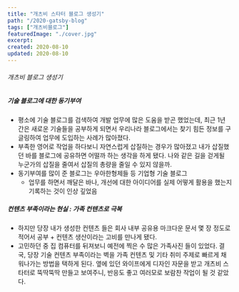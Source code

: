 ```yaml
---
title: "개츠비 스타터 블로그 생성기"
path: "/2020-gatsby-blog"
tags: ["개츠비블로그"]
featuredImage: "./cover.jpg"
excerpt: 
created: 2020-08-10
updated: 2020-08-10
---
```


###### 개츠비 블로그 생성기
##### 기술 블로그에 대한 동기부여
- 평소에 기술 블로그를 검색하여 개발 업무에 많은 도움을 받곤 했었는데, 최근 1년 간은 새로운 기술들을 공부하게 되면서 우리나라 블로그에서는 찾기 힘든 정보를 구글링하여 업무에 도입하는 사례가 많아졌다.
- 부족한 영어로 작업을 하다보니 자연스럽게 삽질하는 경우가 많아졌고 내가 삽질했던 바를 블로그에 공유하면 어떨까 하는 생각을 하게 됐다. 나와 같은 길을 걷게될 누군가의 삽질을 줄여서 삽질의 총량을 줄일 수 있지 않을까.
- 동기부여를 많이 준 블로그는 우아한형제들 등 기업형 기술 블로그
  - 업무를 하면서 깨달은 바나, 개선에 대한 아이디어를 실제 어떻게 활용을 했는지 기록하는 것이 인상 깊었음
##### 컨텐츠 부족이라는 현실 : 가족 컨텐츠로 극복
- 하지만 당장 내가 생성한 컨텐츠 들은 회사 내부 공유용 마크다운 문서 몇 장 정도로 적어서 공부 + 컨텐츠 생산이라는 고비를 만나게 됐다.
- 고민하던 중 집 컴퓨터를 뒤져보니 예전에 찍은 수 많은 가족사진 들이 있었다. 결국, 당장 기술 컨텐츠 부족이라는 벽을 가족 컨텐츠 및 기타 취미 주제로 빠르게 채워나가는 방법을 택하게 된다. 옆에 있던 와이프에게 디자인 자문을 받고 개츠비 스타터로 뚝딱뚝딱 만들고 보여주니, 반응도 좋고 여러모로 보람찬 작업이 될 것 같았다.